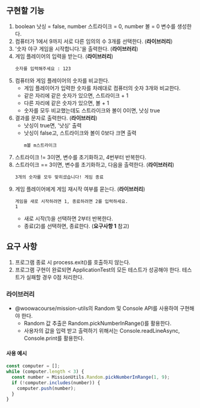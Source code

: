 ## 구현할 기능

1. boolean 낫싱 = false, number 스트라이크 = 0, number 볼 = 0 변수를 생성한다.
2. 컴퓨터가 1에서 9까지 서로 다른 임의의 수 3개를 선택한다. (**라이브러리**)
3. '숫자 야구 게임을 시작합니다.'을 출력한다. (**라이브러리**)
4. 게임 플레이어의 입력을 받는다. (**라이브러리**)
   ```
   숫자를 입력해주세요 : 123
   ```
5. 컴퓨터와 게임 플레이어의 숫자를 비교한다.
   - 게임 플레이어가 입력한 숫자를 차례대로 컴퓨터의 숫자 3개와 비교한다.
   - 같은 자리에 같은 숫자가 있으면, 스트라이크 + 1
   - 다른 자리에 같은 숫자가 있으면, 볼 + 1
   - 숫자를 모두 비교했는데도 스트라이크와 볼이 0이면, 낫싱 true
6. 결과를 문자로 출력한다. (**라이브러리**)
   - 낫싱이 true면, '낫싱' 출력
   - 낫싱이 false고, 스트라이크와 볼이 0보다 크면 출력
     ```
     m볼 m스트라이크
     ```
7. 스트라이크 != 3이면, 변수를 초기화하고, 4번부터 반복한다.
8. 스트라이크 == 3이면, 변수를 초기화하고, 다음을 출력한다. (**라이브러리**)
   ```
   3개의 숫자를 모두 맞히셨습니다! 게임 종료
   ```
9. 게임 플레이어에게 게임 재시작 여부를 묻는다. (**라이브러리**)
   ```
   게임을 새로 시작하려면 1, 종료하려면 2를 입력하세요.
   1
   ```
   - 새로 시작(1)을 선택하면 2부터 반복한다.
   - 종료(2)를 선택하면, 종료한다. (**요구사항 1** 참고)

## 요구 사항

1. 프로그램 종료 시 process.exit()를 호출하지 않는다.
2. 프로그램 구현이 완료되면 ApplicationTest의 모든 테스트가 성공해야 한다. 테스트가 실패할 경우 0점 처리한다.

### 라이브러리

- @woowacourse/mission-utils의 Random 및 Console API를 사용하여 구현해야 한다.
  - Random 값 추출은 Random.pickNumberInRange()를 활용한다.
  - 사용자의 값을 입력 받고 출력하기 위해서는 Console.readLineAsync, Console.print를 활용한다.

#### 사용 예시

```javascript
const computer = [];
while (computer.length < 3) {
  const number = MissionUtils.Random.pickNumberInRange(1, 9);
  if (!computer.includes(number)) {
    computer.push(number);
  }
}
```
